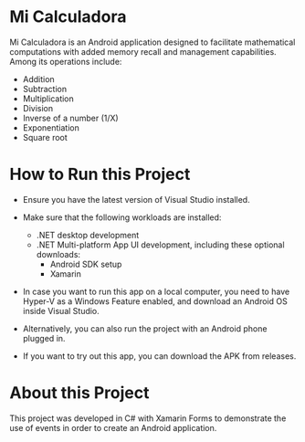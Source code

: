 # Mi Calculadora

Mi Calculadora is an Android application designed to facilitate mathematical computations with added memory recall and management capabilities. Among its operations include:

- Addition
- Subtraction
- Multiplication
- Division
- Inverse of a number (1/X)
- Exponentiation
- Square root

# How to Run this Project

- Ensure you have the latest version of Visual Studio installed.

- Make sure that the following workloads are installed:
  - .NET desktop development
  - .NET Multi-platform App UI development, including these optional downloads:
    - Android SDK setup
    - Xamarin

- In case you want to run this app on a local computer, you need to have Hyper-V as a Windows Feature enabled, and download an Android OS inside Visual Studio.

- Alternatively, you can also run the project with an Android phone plugged in.

- If you want to try out this app, you can download the APK from releases.

# About this Project

This project was developed in C# with Xamarin Forms to demonstrate the use of events in order to create an Android application.